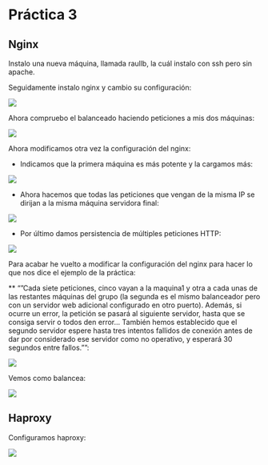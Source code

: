 # Práctica 3  

## Nginx 

Instalo una nueva máquina, llamada raullb, la cuál instalo con ssh pero sin apache.   

Seguidamente instalo nginx y cambio su configuración:      


![](https://github.com/RaulSFuentes/SWAP2015/blob/master/practica3/imagenes/1.png) 

Ahora compruebo el balanceado haciendo peticiones a mis dos máquinas:     

![](https://github.com/RaulSFuentes/SWAP2015/blob/master/practica3/imagenes/2.png)

Ahora modificamos otra vez la configuración del nginx:

* Indicamos que la primera máquina es más potente y la cargamos más:


![](https://github.com/RaulSFuentes/SWAP2015/blob/master/practica3/imagenes/3.png)

* Ahora hacemos que todas las peticiones que vengan de la misma IP se dirijan a la misma máquina servidora final:


![](https://github.com/RaulSFuentes/SWAP2015/blob/master/practica3/imagenes/4.png)

* Por último damos persistencia de múltiples peticiones HTTP:

![](https://github.com/RaulSFuentes/SWAP2015/blob/master/practica3/imagenes/5.png)

Para acabar he vuelto a modificar la configuración del nginx para hacer lo que nos dice el ejemplo de la práctica:

** “”Cada siete peticiones, cinco vayan a la maquina1 y otra a cada unas de las restantes máquinas del grupo (la segunda es el mismo balanceador pero con un servidor web adicional configurado en otro puerto). Además, si ocurre un error, la petición se pasará al siguiente servidor, hasta que se consiga servir o todos den error... También hemos establecido que el segundo servidor espere hasta tres intentos fallidos de conexión antes de dar por considerado ese servidor como no operativo, y esperará 30 segundos entre fallos.””:

![](https://github.com/RaulSFuentes/SWAP2015/blob/master/practica3/imagenes/6.png)

Vemos como balancea:   

![](https://github.com/RaulSFuentes/SWAP2015/blob/master/practica3/imagenes/7.png)   



## Haproxy   

Configuramos haproxy:   


![](https://github.com/RaulSFuentes/SWAP2015/blob/master/practica3/imagenes/8.png) 


